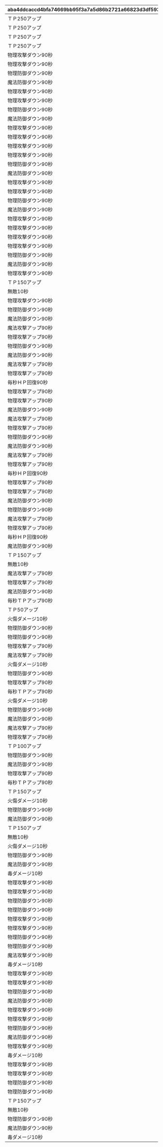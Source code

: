 |aba4ddcaccd4bfa74669bb95f3a7a5d86b2721a66823d3df59366ab4ebd34680|a7b4ea8492588c38ea9c3550f67f4fe2910cd4e099830752e1670135b5b4e625|3df51f6a20c19138eb5168fdfa0462ba303e88e892f92f6a7ca98599f9d58177|7fa0c0d1ee737ee2d40ff9c7dea955d30daa32a9b1fc4aaf21a36873dd31600d|644c6dc4f7597ed1c5dc9a687d64aefebce3ed0b8b2c78947b88268196d4a59e|f9af8e3465e4f3335e3dacc78d196939c522f00da5eb42a8b33551b63e04629d|21da92cc2afe1d95606ca2d174614c207759b69429b1851d9bf746ea54c688e5|769feaf10a2416a740bfb3e41835f73e988a8ce76cce85bc137769e84c9c9205|
| --- | --- | --- | --- | --- | --- | --- | --- |
|ＴＰ250アップ|0|2|バトル開始時、味方のＴＰが250アップ|1005|1005|1005|0|
|ＴＰ250アップ|0|2|バトル開始時、味方のＴＰが250アップ|1006|1006|1006|0|
|ＴＰ250アップ|0|2|バトル開始時、味方のＴＰが250アップ|1007|1007|1007|0|
|ＴＰ250アップ|0|2|バトル開始時、味方のＴＰが250アップ|1008|1008|1008|0|
|物理攻撃ダウン90秒|36000|1|バトル開始から90秒間、敵の物理攻撃力がダウン|1005|100501|100501|27160000000000|
|物理攻撃ダウン90秒|36000|1|バトル開始から90秒間、敵の物理攻撃力がダウン|1005|100502|100502|26040000000000|
|物理防御ダウン90秒|36000|1|バトル開始から90秒間、敵の物理防御力がダウン|1005|100503|100503|25200000000000|
|魔法防御ダウン90秒|36000|1|バトル開始から90秒間、敵の魔法防御力がダウン|1005|100504|100504|24360000000000|
|物理攻撃ダウン90秒|36000|1|バトル開始から90秒間、敵の物理攻撃力がダウン|1005|100505|100505|23520000000000|
|物理攻撃ダウン90秒|36000|1|バトル開始から90秒間、敵の物理攻撃力がダウン|1005|100506|100506|22400000000000|
|物理防御ダウン90秒|36000|1|バトル開始から90秒間、敵の物理防御力がダウン|1005|100507|100507|21560000000000|
|魔法防御ダウン90秒|36000|1|バトル開始から90秒間、敵の魔法防御力がダウン|1005|100508|100508|20720000000000|
|物理攻撃ダウン90秒|36000|1|バトル開始から90秒間、敵の物理攻撃力がダウン|1005|100509|100509|19600000000000|
|物理攻撃ダウン90秒|36000|1|バトル開始から90秒間、敵の物理攻撃力がダウン|1005|100510|100510|18760000000000|
|物理攻撃ダウン90秒|36000|1|バトル開始から90秒間、敵の物理攻撃力がダウン|1005|100511|100511|17920000000000|
|物理攻撃ダウン90秒|36000|1|バトル開始から90秒間、敵の物理攻撃力がダウン|1005|100512|100512|16800000000000|
|物理防御ダウン90秒|36000|1|バトル開始から90秒間、敵の物理防御力がダウン|1005|100513|100513|15960000000000|
|魔法防御ダウン90秒|36000|1|バトル開始から90秒間、敵の魔法防御力がダウン|1005|100514|100514|15120000000000|
|物理攻撃ダウン90秒|36000|1|バトル開始から90秒間、敵の物理攻撃力がダウン|1005|100515|100515|14280000000000|
|物理攻撃ダウン90秒|36000|1|バトル開始から90秒間、敵の物理攻撃力がダウン|1005|100516|100516|13160000000000|
|物理防御ダウン90秒|36000|1|バトル開始から90秒間、敵の物理防御力がダウン|1005|100517|100517|12320000000000|
|魔法防御ダウン90秒|36000|1|バトル開始から90秒間、敵の魔法防御力がダウン|1005|100518|100518|11480000000000|
|物理攻撃ダウン90秒|36000|1|バトル開始から90秒間、敵の物理攻撃力がダウン|1005|100519|100519|10360000000000|
|物理攻撃ダウン90秒|36000|1|バトル開始から90秒間、敵の物理攻撃力がダウン|1005|100520|100520|9520000000000|
|物理攻撃ダウン90秒|36000|1|バトル開始から90秒間、敵の物理攻撃力がダウン|1005|100521|100521|8680000000000|
|物理攻撃ダウン90秒|36000|1|バトル開始から90秒間、敵の物理攻撃力がダウン|1005|100522|100522|7560000000000|
|物理防御ダウン90秒|36000|1|バトル開始から90秒間、敵の物理防御力がダウン|1005|100523|100523|6720000000000|
|魔法防御ダウン90秒|36000|1|バトル開始から90秒間、敵の魔法防御力がダウン|1005|100524|100524|5880000000000|
|物理攻撃ダウン90秒|36000|1|バトル開始から90秒間、敵の物理攻撃力がダウン|1005|100525|100525|5040000000000|
|ＴＰ150アップ|36000|1|バトル開始時、味方のＴＰが150アップ|1005|100526|100526|3920000000000|
|無敵10秒|36000|1|バトル開始から10秒間、味方が無敵状態になる|1005|100527|100527|3080000000000|
|物理攻撃ダウン90秒|36000|1|バトル開始から90秒間、敵の物理攻撃力がダウン|1005|100528|100528|2240000000000|
|物理防御ダウン90秒|36000|1|バトル開始から90秒間、敵の物理防御力がダウン|1005|100529|100529|1120000000000|
|魔法防御ダウン90秒|36000|1|バトル開始から90秒間、敵の魔法防御力がダウン|1005|100530|100530|280000000000|
|魔法攻撃アップ90秒|36000|1|バトル開始から90秒間、味方の魔法攻撃力がアップ|1006|100601|100601|43650000000000|
|物理攻撃アップ90秒|36000|1|バトル開始から90秒間、味方の物理攻撃力がアップ|1006|100602|100602|41850000000000|
|物理防御ダウン90秒|36000|1|バトル開始から90秒間、敵の物理防御力がダウン|1006|100603|100603|40500000000000|
|魔法防御ダウン90秒|36000|1|バトル開始から90秒間、敵の魔法防御力がダウン|1006|100604|100604|39150000000000|
|魔法攻撃アップ90秒|36000|1|バトル開始から90秒間、味方の魔法攻撃力がアップ|1006|100605|100605|37800000000000|
|物理攻撃アップ90秒|36000|1|バトル開始から90秒間、味方の物理攻撃力がアップ|1006|100606|100606|36000000000000|
|毎秒ＨＰ回復90秒|36000|1|バトル開始から90秒間、味方のＨＰが毎秒回復|1006|100607|100607|34650000000000|
|物理攻撃アップ90秒|36000|1|バトル開始から90秒間、味方の物理攻撃力がアップ|1006|100608|100608|33300000000000|
|物理攻撃アップ90秒|36000|1|バトル開始から90秒間、味方の物理攻撃力がアップ|1006|100609|100609|31500000000000|
|魔法防御ダウン90秒|36000|1|バトル開始から90秒間、敵の魔法防御力がダウン|1006|100610|100610|30150000000000|
|魔法攻撃アップ90秒|36000|1|バトル開始から90秒間、味方の魔法攻撃力がアップ|1006|100611|100611|28800000000000|
|物理攻撃アップ90秒|36000|1|バトル開始から90秒間、味方の物理攻撃力がアップ|1006|100612|100612|27000000000000|
|物理防御ダウン90秒|36000|1|バトル開始から90秒間、敵の物理防御力がダウン|1006|100613|100613|25650000000000|
|魔法防御ダウン90秒|36000|1|バトル開始から90秒間、敵の魔法防御力がダウン|1006|100614|100614|24300000000000|
|魔法攻撃アップ90秒|36000|1|バトル開始から90秒間、味方の魔法攻撃力がアップ|1006|100615|100615|22950000000000|
|物理攻撃アップ90秒|36000|1|バトル開始から90秒間、味方の物理攻撃力がアップ|1006|100616|100616|21150000000000|
|毎秒ＨＰ回復90秒|36000|1|バトル開始から90秒間、味方のＨＰが毎秒回復|1006|100617|100617|19800000000000|
|物理攻撃アップ90秒|36000|1|バトル開始から90秒間、味方の物理攻撃力がアップ|1006|100618|100618|18450000000000|
|物理攻撃アップ90秒|36000|1|バトル開始から90秒間、味方の物理攻撃力がアップ|1006|100619|100619|16650000000000|
|魔法防御ダウン90秒|36000|1|バトル開始から90秒間、敵の魔法防御力がダウン|1006|100620|100620|15300000000000|
|物理防御ダウン90秒|36000|1|バトル開始から90秒間、敵の物理防御力がダウン|1006|100621|100621|13950000000000|
|魔法攻撃アップ90秒|36000|1|バトル開始から90秒間、味方の魔法攻撃力がアップ|1006|100622|100622|12150000000000|
|物理攻撃アップ90秒|36000|1|バトル開始から90秒間、味方の物理攻撃力がアップ|1006|100623|100623|10800000000000|
|毎秒ＨＰ回復90秒|36000|1|バトル開始から90秒間、味方のＨＰが毎秒回復|1006|100624|100624|9450000000000|
|魔法防御ダウン90秒|36000|1|バトル開始から90秒間、敵の魔法防御力がダウン|1006|100625|100625|8100000000000|
|ＴＰ150アップ|36000|1|バトル開始時、味方のＴＰが150アップ|1006|100626|100626|6300000000000|
|無敵10秒|36000|1|バトル開始から10秒間、味方が無敵状態になる|1006|100627|100627|4950000000000|
|魔法攻撃アップ90秒|36000|1|バトル開始から90秒間、味方の魔法攻撃力がアップ|1006|100628|100628|3600000000000|
|物理攻撃アップ90秒|36000|1|バトル開始から90秒間、味方の物理攻撃力がアップ|1006|100629|100629|1800000000000|
|魔法防御ダウン90秒|36000|1|バトル開始から90秒間、敵の魔法防御力がダウン|1006|100630|100630|450000000000|
|毎秒ＴＰアップ90秒|36000|1|バトル開始から90秒間、味方のＴＰが毎秒アップ|1007|100701|100701|27160000000000|
|ＴＰ50アップ|36000|1|バトル開始時、味方のＴＰが50アップ|1007|100702|100702|26040000000000|
|火傷ダメージ10秒|36000|1|バトル開始から10秒間、敵が火傷状態になる|1007|100703|100703|25200000000000|
|物理防御ダウン90秒|36000|1|バトル開始から90秒間、敵の物理防御力がダウン|1007|100704|100704|24360000000000|
|物理防御ダウン90秒|36000|1|バトル開始から90秒間、敵の物理防御力がダウン|1007|100705|100705|23520000000000|
|物理攻撃アップ90秒|36000|1|バトル開始から90秒間、味方の物理攻撃力がアップ|1007|100706|100706|22400000000000|
|魔法攻撃アップ90秒|36000|1|バトル開始から90秒間、味方の魔法攻撃力がアップ|1007|100707|100707|21560000000000|
|火傷ダメージ10秒|36000|1|バトル開始から10秒間、敵が火傷状態になる|1007|100708|100708|20720000000000|
|物理防御ダウン90秒|36000|1|バトル開始から90秒間、敵の物理防御力がダウン|1007|100709|100709|19600000000000|
|物理攻撃アップ90秒|36000|1|バトル開始から90秒間、味方の物理攻撃力がアップ|1007|100710|100710|18760000000000|
|毎秒ＴＰアップ90秒|36000|1|バトル開始から90秒間、味方のＴＰが毎秒アップ|1007|100711|100711|17920000000000|
|火傷ダメージ10秒|36000|1|バトル開始から10秒間、敵が火傷状態になる|1007|100712|100712|16800000000000|
|物理防御ダウン90秒|36000|1|バトル開始から90秒間、敵の物理防御力がダウン|1007|100713|100713|15960000000000|
|魔法防御ダウン90秒|36000|1|バトル開始から90秒間、敵の魔法防御力がダウン|1007|100714|100714|15120000000000|
|魔法攻撃アップ90秒|36000|1|バトル開始から90秒間、味方の魔法攻撃力がアップ|1007|100715|100715|14280000000000|
|物理攻撃アップ90秒|36000|1|バトル開始から90秒間、味方の物理攻撃力がアップ|1007|100716|100716|13160000000000|
|ＴＰ100アップ|36000|1|バトル開始時、味方のＴＰが100アップ|1007|100717|100717|12320000000000|
|物理防御ダウン90秒|36000|1|バトル開始から90秒間、敵の物理防御力がダウン|1007|100718|100718|11480000000000|
|魔法防御ダウン90秒|36000|1|バトル開始から90秒間、敵の魔法防御力がダウン|1007|100719|100719|10360000000000|
|物理攻撃アップ90秒|36000|1|バトル開始から90秒間、味方の物理攻撃力がアップ|1007|100720|100720|9520000000000|
|毎秒ＴＰアップ90秒|36000|1|バトル開始から90秒間、味方のＴＰが毎秒アップ|1007|100721|100721|8680000000000|
|ＴＰ150アップ|36000|1|バトル開始時、味方のＴＰが150アップ|1007|100722|100722|7560000000000|
|火傷ダメージ10秒|36000|1|バトル開始から10秒間、敵が火傷状態になる|1007|100723|100723|6720000000000|
|物理防御ダウン90秒|36000|1|バトル開始から90秒間、敵の物理防御力がダウン|1007|100724|100724|5880000000000|
|魔法防御ダウン90秒|36000|1|バトル開始から90秒間、敵の魔法防御力がダウン|1007|100725|100725|5040000000000|
|ＴＰ150アップ|36000|1|バトル開始時、味方のＴＰが150アップ|1007|100726|100726|3920000000000|
|無敵10秒|36000|1|バトル開始から10秒間、味方が無敵状態になる|1007|100727|100727|3080000000000|
|火傷ダメージ10秒|36000|1|バトル開始から10秒間、敵が火傷状態になる|1007|100728|100728|2240000000000|
|物理防御ダウン90秒|36000|1|バトル開始から90秒間、敵の物理防御力がダウン|1007|100729|100729|1120000000000|
|魔法防御ダウン90秒|36000|1|バトル開始から90秒間、敵の魔法防御力がダウン|1007|100730|100730|280000000000|
|毒ダメージ10秒|36000|1|バトル開始から10秒間、敵が毒状態になる|1008|100801|100801|43650000000000|
|物理攻撃ダウン90秒|36000|1|バトル開始から90秒間、敵の物理攻撃力がダウン|1008|100802|100802|41850000000000|
|物理攻撃ダウン90秒|36000|1|バトル開始から90秒間、敵の物理攻撃力がダウン|1008|100803|100803|40500000000000|
|物理防御ダウン90秒|36000|1|バトル開始から90秒間、敵の物理防御力がダウン|1008|100804|100804|39150000000000|
|物理防御ダウン90秒|36000|1|バトル開始から90秒間、敵の物理防御力がダウン|1008|100805|100805|37800000000000|
|物理攻撃ダウン90秒|36000|1|バトル開始から90秒間、敵の物理攻撃力がダウン|1008|100806|100806|36000000000000|
|物理攻撃ダウン90秒|36000|1|バトル開始から90秒間、敵の物理攻撃力がダウン|1008|100807|100807|34650000000000|
|物理防御ダウン90秒|36000|1|バトル開始から90秒間、敵の物理防御力がダウン|1008|100808|100808|33300000000000|
|物理防御ダウン90秒|36000|1|バトル開始から90秒間、敵の物理防御力がダウン|1008|100809|100809|31500000000000|
|魔法攻撃ダウン90秒|36000|1|バトル開始から90秒間、敵の魔法攻撃力がダウン|1008|100810|100810|30150000000000|
|毒ダメージ10秒|36000|1|バトル開始から10秒間、敵が毒状態になる|1008|100811|100811|28800000000000|
|物理攻撃ダウン90秒|36000|1|バトル開始から90秒間、敵の物理攻撃力がダウン|1008|100812|100812|27000000000000|
|物理攻撃ダウン90秒|36000|1|バトル開始から90秒間、敵の物理攻撃力がダウン|1008|100813|100813|25650000000000|
|物理防御ダウン90秒|36000|1|バトル開始から90秒間、敵の物理防御力がダウン|1008|100814|100814|24300000000000|
|魔法防御ダウン90秒|36000|1|バトル開始から90秒間、敵の魔法防御力がダウン|1008|100815|100815|22950000000000|
|物理攻撃ダウン90秒|36000|1|バトル開始から90秒間、敵の物理攻撃力がダウン|1008|100816|100816|21150000000000|
|物理攻撃ダウン90秒|36000|1|バトル開始から90秒間、敵の物理攻撃力がダウン|1008|100817|100817|19800000000000|
|物理防御ダウン90秒|36000|1|バトル開始から90秒間、敵の物理防御力がダウン|1008|100818|100818|18450000000000|
|魔法防御ダウン90秒|36000|1|バトル開始から90秒間、敵の魔法防御力がダウン|1008|100819|100819|16650000000000|
|物理攻撃ダウン90秒|36000|1|バトル開始から90秒間、敵の物理攻撃力がダウン|1008|100820|100820|15300000000000|
|毒ダメージ10秒|36000|1|バトル開始から10秒間、敵が毒状態になる|1008|100821|100821|13950000000000|
|物理攻撃ダウン90秒|36000|1|バトル開始から90秒間、敵の物理攻撃力がダウン|1008|100822|100822|12150000000000|
|物理攻撃ダウン90秒|36000|1|バトル開始から90秒間、敵の物理攻撃力がダウン|1008|100823|100823|10800000000000|
|物理防御ダウン90秒|36000|1|バトル開始から90秒間、敵の物理防御力がダウン|1008|100824|100824|9450000000000|
|物理防御ダウン90秒|36000|1|バトル開始から90秒間、敵の物理防御力がダウン|1008|100825|100825|8100000000000|
|ＴＰ150アップ|36000|1|バトル開始時、味方のＴＰが150アップ|1008|100826|100826|6300000000000|
|無敵10秒|36000|1|バトル開始から10秒間、味方が無敵状態になる|1008|100827|100827|4950000000000|
|物理防御ダウン90秒|36000|1|バトル開始から90秒間、敵の物理防御力がダウン|1008|100828|100828|3600000000000|
|魔法防御ダウン90秒|36000|1|バトル開始から90秒間、敵の魔法防御力がダウン|1008|100829|100829|1800000000000|
|毒ダメージ10秒|36000|1|バトル開始から10秒間、敵が毒状態になる|1008|100830|100830|450000000000|